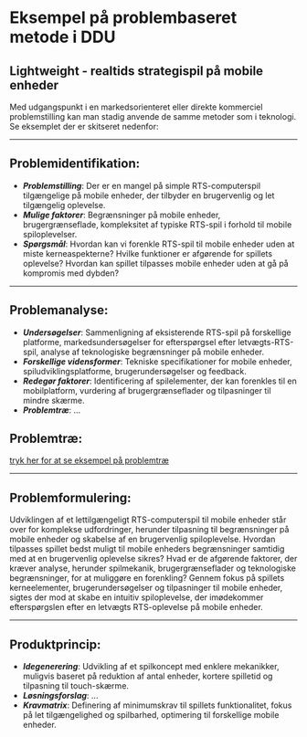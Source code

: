 <h1> Eksempel på problembaseret metode i DDU </h1>
<h2> Lightweight - realtids strategispil på mobile enheder</h2>

Med udgangspunkt i en markedsorienteret eller direkte kommerciel problemstilling kan man stadig anvende de samme metoder som i teknologi. Se eksemplet der er skitseret nedenfor:

----------------------------------------

## Problemidentifikation:
- ***Problemstilling***: Der er en mangel på simple RTS-computerspil tilgængelige på mobile enheder, der tilbyder en brugervenlig og let tilgængelig oplevelse.
- ***Mulige faktorer***: Begrænsninger på mobile enheder, brugergrænseflade, kompleksitet af typiske RTS-spil i forhold til mobile spiloplevelser.
- ***Spørgsmål***: Hvordan kan vi forenkle RTS-spil til mobile enheder uden at miste kerneaspekterne? Hvilke funktioner er afgørende for spillets oplevelse? Hvordan kan spillet tilpasses mobile enheder uden at gå på kompromis med dybden?

----------------------------------------

## Problemanalyse:
- ***Undersøgelser***: Sammenligning af eksisterende RTS-spil på forskellige platforme, markedsundersøgelser for efterspørgsel efter letvægts-RTS-spil, analyse af teknologiske begrænsninger på mobile enheder.
- ***Forskellige vidensformer***: Tekniske specifikationer for mobile enheder, spiludviklingsplatforme, brugerundersøgelser og feedback.
- ***Redegør faktorer***: Identificering af spilelementer, der kan forenkles til en mobilplatform, vurdering af brugergrænseflader og tilpasninger til mindre skærme.
- ***Problemtræ***: ...

## Problemtræ:

[tryk her for at se eksempel på problemtræ](rts-spil-eksempel-problemtrae.md)

----------------------------------------

## Problemformulering: 
Udviklingen af et lettilgængeligt RTS-computerspil til mobile enheder står over for komplekse udfordringer, herunder tilpasning til begrænsninger på mobile enheder og skabelse af en brugervenlig spiloplevelse. Hvordan tilpasses spillet bedst muligt til mobile enheders begrænsninger samtidig med at en brugervenlig oplevelse sikres? Hvad er de afgørende faktorer, der kræver analyse, herunder spilmekanik, brugergrænseflader og teknologiske begrænsninger, for at muliggøre en forenkling? Gennem fokus på spillets kerneelementer, brugerundersøgelser og tilpasninger til mobile enheder, sigtes der mod at skabe en intuitiv spiloplevelse, der imødekommer efterspørgslen efter en letvægts RTS-oplevelse på mobile enheder.

----------------------------------------

## Produktprincip:
- ***Idegenerering***: Udvikling af et spilkoncept med enklere mekanikker, muligvis baseret på reduktion af antal enheder, kortere spilletid og tilpasning til touch-skærme.
- ***Løsningsforslag***: ...
- ***Kravmatrix***: Definering af minimumskrav til spillets funktionalitet, fokus på let tilgængelighed og spilbarhed, optimering til forskellige mobile enheder.
